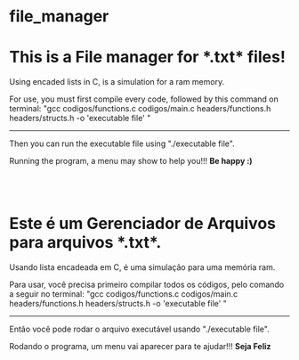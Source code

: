 # file_manager
<h1>This is a File manager for *.txt* files!</h1>
<p>Using encaded lists in C, is a simulation for a ram memory.</p>

<p>For use, you must first compile every code, followed by this command on terminal: "gcc codigos/functions.c codigos/main.c headers/functions.h headers/structs.h -o 'executable file' " </p>
<hr>

<p>Then you can run the executable file using "./executable file". </p>

<p>Running the program, a menu may show to help you!!! <strong>Be happy :)</strong></p>
<br><br>

<h1>Este é um Gerenciador de Arquivos para arquivos *.txt*.</h1>
<p>Usando lista encadeada em C, é uma simulação para uma memória ram.</p>
<p>Para usar, você precisa primeiro compilar todos os códigos, pelo comando a seguir no terminal: "gcc codigos/functions.c codigos/main.c headers/functions.h headers/structs.h -o 'executable file' " </p>
<hr>
<p>Então você pode rodar o arquivo executável usando "./executable file".</p>
<p>Rodando o programa, um menu vai aparecer para te ajudar!!! <strong>Seja Feliz</strong></p>